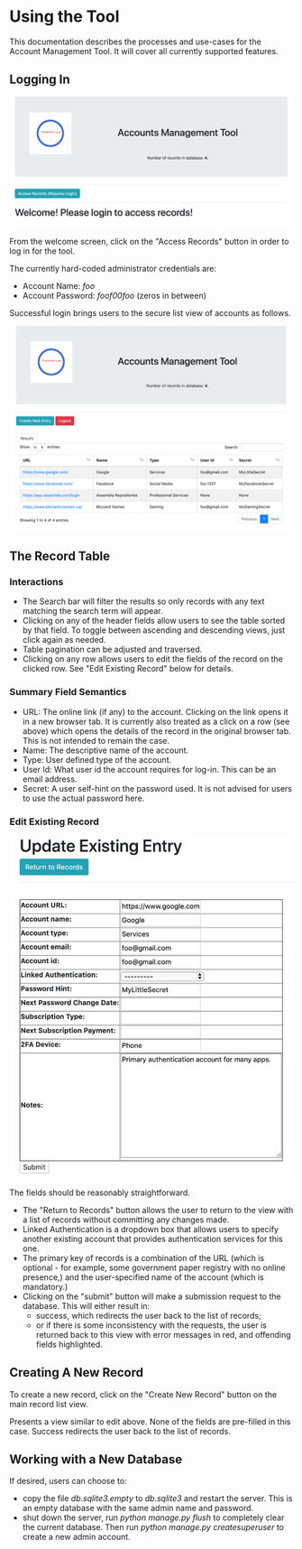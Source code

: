 # Using the Tool

This documentation describes the processes and use-cases for the Account Management Tool. It will cover all currently supported features.

## Logging In

![Welcome Screen](images/WelcomeScreen.png)

From the welcome screen, click on the "Access Records" button in order to log in for the tool.

The currently hard-coded administrator credentials are:

* Account Name: <em>foo</em>
* Account Password: <em>foof00foo</em> (zeros in between)

Successful login brings users to the secure list view of accounts as follows.

![List View](images/ListOfAccounts.png)

## The Record Table

### Interactions

* The Search bar will filter the results so only records with any text matching the search term will appear.
* Clicking on any of the header fields allow users to see the table sorted by that field. To toggle between ascending and descending views, just click again as needed.
* Table pagination can be adjusted and traversed.
* Clicking on any row allows users to edit the fields of the record on the clicked row. See "Edit Existing Record" below for details.
 
### Summary Field Semantics

* URL: The online link (if any) to the account. Clicking on the link opens it in a new browser tab. It is currently also treated as a click on a row (see above) which opens the details of the record in the original browser tab. This is not intended to remain the case.
* Name: The descriptive name of the account.
* Type: User defined type of the account.
* User Id: What user id the account requires for log-in. This can be an email address.
* Secret: A user self-hint on the password used. It is not advised for users to use the actual password here.

### Edit Existing Record

![Edit Record](images/EditRecord.png)

The fields should be reasonably straightforward.

* The "Return to Records" button allows the user to return to the view with a list of records without committing any changes made.
* Linked Authentication is a dropdown box that allows users to specify another existing account that provides authentication services for this one.
* The primary key of records is a combination of the URL (which is optional - for example, some government paper registry with no online presence,) and the user-specified name of the account (which is mandatory.)
* Clicking on the "submit" button will make a submission request to the database. This will either result in:
    * success, which redirects the user back to the list of records; 
    * or if there is some inconsistency with the requests, the user is returned back to this view with error messages in red, and offending fields highlighted.

## Creating A New Record

To create a new record, click on the "Create New Record" button on the main record list view.

Presents a view similar to edit above. None of the fields are pre-filled in this case. Success redirects the user back to the list of records.

## Working with a New Database

If desired, users can choose to:

* copy the file <em>db.sqlite3.empty</em> to <em>db.sqlite3</em> and restart the server. This is an empty database with the same admin name and password.
* shut down the server, run <em>python manage.py flush</em> to completely clear the current database. Then run <em>python manage.py createsuperuser</em> to create a new admin account.